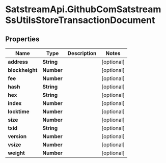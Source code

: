 # SatstreamApi.GithubComSatstreamSsUtilsStoreTransactionDocument

## Properties
Name | Type | Description | Notes
------------ | ------------- | ------------- | -------------
**address** | **String** |  | [optional] 
**blockheight** | **Number** |  | [optional] 
**fee** | **Number** |  | [optional] 
**hash** | **String** |  | [optional] 
**hex** | **String** |  | [optional] 
**index** | **Number** |  | [optional] 
**locktime** | **Number** |  | [optional] 
**size** | **Number** |  | [optional] 
**txid** | **String** |  | [optional] 
**version** | **Number** |  | [optional] 
**vsize** | **Number** |  | [optional] 
**weight** | **Number** |  | [optional] 

